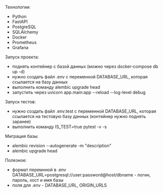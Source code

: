 Технологии:
- Python
- FastAPI
- PostgreSQL
- SQLAlchemy
- Docker
- Prometheus
- Grafana

Запуск проекта:
- поднять контейнер с базой данных (можно через docker-compose db up -d)
- нужно создать файл .env с переменной DATABASE_URL, которая ссылается на базу данных
- выполнить команду alembic upgrade head
- запустить через uvicorn app.main:app --reload --log-level debug

Запуск тестов:
- нужно создать файл .env.test с переменной DATABASE_URL, которая ссылается на тестовую базу данных (контейнер нужно поднять заранее)
- выполнить команду IS_TEST=true pytest -v -s

Миграция базы:
- alembic revision --autogenerate -m "description"
- alembic upgrade head

Полезное:
- формат перемнной в .env DATABASE_URL=postgresql://user:password@host/dbname - логин, пароль, хост и имя базы
- поля для .env - DATABASE_URL, ORIGIN_URLS